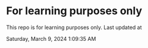 # For learning purposes only
This repo is for learning purposes only.
Last updated at

Saturday, March 9, 2024 1:09:35 AM

